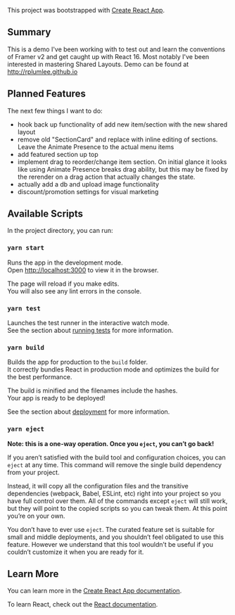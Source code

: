 This project was bootstrapped with [Create React App](https://github.com/facebook/create-react-app).

## Summary

This is a demo I've been working with to test out and learn the conventions of Framer v2 and get caught up with React 16. Most notably I've been interested in mastering Shared Layouts. Demo can be found at http://rplumlee.github.io 

## Planned Features

The next few things I want to do:

- hook back up functionality of add new item/section with the new shared layout
- remove old "SectionCard" and replace with inline editing of sections. Leave the Animate Presence to the actual menu items
- add featured section up top
- implement drag to reorder/change item section. On initial glance it looks like using Animate Presence breaks drag ability, but this may be fixed by the rerender on a drag action that actually changes the state.
- actually add a db and upload image functionality
- discount/promotion settings for visual marketing

## Available Scripts

In the project directory, you can run:

### `yarn start`

Runs the app in the development mode.<br />
Open [http://localhost:3000](http://localhost:3000) to view it in the browser.

The page will reload if you make edits.<br />
You will also see any lint errors in the console.

### `yarn test`

Launches the test runner in the interactive watch mode.<br />
See the section about [running tests](https://facebook.github.io/create-react-app/docs/running-tests) for more information.

### `yarn build`

Builds the app for production to the `build` folder.<br />
It correctly bundles React in production mode and optimizes the build for the best performance.

The build is minified and the filenames include the hashes.<br />
Your app is ready to be deployed!

See the section about [deployment](https://facebook.github.io/create-react-app/docs/deployment) for more information.

### `yarn eject`

**Note: this is a one-way operation. Once you `eject`, you can’t go back!**

If you aren’t satisfied with the build tool and configuration choices, you can `eject` at any time. This command will remove the single build dependency from your project.

Instead, it will copy all the configuration files and the transitive dependencies (webpack, Babel, ESLint, etc) right into your project so you have full control over them. All of the commands except `eject` will still work, but they will point to the copied scripts so you can tweak them. At this point you’re on your own.

You don’t have to ever use `eject`. The curated feature set is suitable for small and middle deployments, and you shouldn’t feel obligated to use this feature. However we understand that this tool wouldn’t be useful if you couldn’t customize it when you are ready for it.

## Learn More

You can learn more in the [Create React App documentation](https://facebook.github.io/create-react-app/docs/getting-started).

To learn React, check out the [React documentation](https://reactjs.org/).
